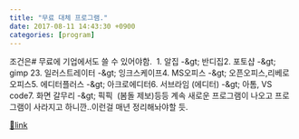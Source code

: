 ```yaml
---
title: "무료 대체 프로그램."
date: 2017-08-11 14:43:30 +0900
categories: [program]
---
```


조건은# 무료에 기업에서도 쓸 수 있어야함.  1. 알집 -&amp;gt; 반디집2. 포토샵 -&amp;gt; gimp 23. 일러스트레이터 -&amp;gt; 잉크스케이프4. MS오피스 -&amp;gt; 오픈오피스,리베로오피스5. 에디터플러스 -&amp;gt; 아크로에디터6. 서브라임 (에디터) -&amp;gt; 아톰, VS code7. 화면 갈무리 -&amp;gt; 픽픽  (봄돌 제보)등등 계속 새로운 프로그램이 나오고 프로그램이 사라지고 하니깐..이런걸 매년 정리해놔야할 듯.  



[🔗link](http://www.mins01.com/mh/tech/read/1102)